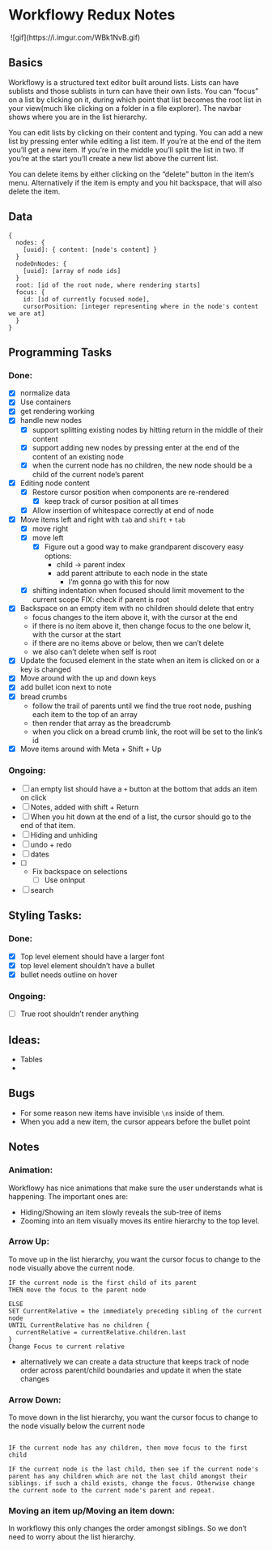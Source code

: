 # Workflowy Redux Notes

<img src=""/>
![gif](https://i.imgur.com/WBk1NvB.gif)

## Basics
Workflowy is a structured text editor built around lists. Lists can have sublists and those sublists in turn can have their own lists. You can “focus” on a list by clicking on it, during which point that list becomes the root list in your view(much like clicking on a folder in a file explorer). The navbar shows  where you are in the list hierarchy.

You can edit lists by clicking on their content and typing. You can add a new list by pressing enter while editing a list item. If you’re at the end of the item you’ll get a new item. If you’re in the middle you’ll split the list in two. If you’re at the start you’ll create a new list above the current list.

You can delete items by either clicking on the “delete” button in the item’s menu. Alternatively if the item is empty and you hit backspace, that will also delete the item.


## Data
```
{
  nodes: {
    [uuid]: { content: [node's content] }
  }
  nodeOnNodes: {
    [uuid]: [array of node ids]
  }
  root: [id of the root node, where rendering starts]
  focus: {
    id: [id of currently focused node],
    cursorPosition: [integer representing where in the node's content we are at]
  }
}
```

## Programming Tasks
### Done: 
- [x] normalize data
- [x] Use containers
- [x] get rendering working
- [x] handle new nodes
	- [x] support splitting existing nodes by hitting return in the middle of their content
	- [x] support adding new nodes by pressing enter at the end of the content of an existing node
	- [x] when the current node has no children, the new node should be a child of the current node’s parent
- [x] Editing node content
	- [x] Restore cursor position when components are re-rendered
		- [x] keep track of cursor position at all times
	- [x] Allow insertion of whitespace correctly at end of node
- [x] Move items left and right with `tab` and `shift` `+` `tab`
	- [x] move right
	- [x] move left
		- [x] Figure out a good way to make grandparent discovery easy
		options:
			* child -> parent index
			* add parent attribute to each node in the state
				* I’m gonna go with this for now
	- [x] shifting indentation when focused should limit movement to the current scope FIX: check if parent is root

- [x] Backspace on an empty item with no children should delete that entry
	* focus changes to the item above it, with the cursor at the end
	* if there is no item above it, then change focus to the one below it, with the cursor at the start
	* if there are no items above or below, then we can’t delete
	* we also can’t delete when self is root
- [x] Update the focused element in the state when an item is clicked on or a key is changed
- [x] Move around with the up and down keys
- [x] add bullet icon next to note
- [x] bread crumbs
	* follow the trail of parents until we find the true root node, pushing each item to the top of an array
	* then render that array as the breadcrumb
	* when you click on a bread crumb link, the root will be set to the link’s id
- [x] Move items around with Meta + Shift + Up
### Ongoing:
- [ ] an empty list should have a `+` button at the bottom that adds an item on click
- [ ] Notes, added with shift + Return
- [ ] When you hit down at the end of a list, the cursor should go to the end of that item.
- [ ] Hiding and unhiding
- [ ] undo + redo
- [ ] dates
- [ ] - Fix backspace on selections
	- [ ] Use onInput
- [ ] search

## Styling Tasks:
### Done:
- [x] Top level element should have a larger font
- [x] top level element shouldn’t have a bullet
- [x] bullet needs outline on hover
### Ongoing:
- [ ] True root shouldn’t render anything

## Ideas:
* Tables
* 
## Bugs
* For some reason new items have invisible `\n`s inside of them. 
* When you add a new item, the cursor appears before the bullet point
## Notes
### Animation:
Workflowy has nice animations that make sure the user understands what is happening. The important ones are:
* Hiding/Showing an item slowly reveals the sub-tree of items
* Zooming into an item visually moves its entire hierarchy to the top level.

### Arrow Up:
To move up in the list hierarchy, you want the cursor focus to change to the node visually above the current node.
```
IF the current node is the first child of its parent
THEN move the focus to the parent node

ELSE 
SET CurrentRelative = the immediately preceding sibling of the current node
UNTIL CurrentRelative has no children {
  currentRelative = currentRelative.children.last
}
Change Focus to current relative
``` 
* alternatively we can create a data structure that keeps track of node order across parent/child boundaries and update it when the state changes
### Arrow Down:
To move down in the list hierarchy, you want the cursor focus to change to the node visually below the current node
```

IF the current node has any children, then move focus to the first child

IF the current node is the last child, then see if the current node's parent has any children which are not the last child amongst their siblings. if such a child exists, change the focus. Otherwise change the current node to the current node's parent and repeat.
```

### Moving an item up/Moving an item down:
In workflowy this only changes the order amongst siblings. So we don’t need to worry about the list hierarchy.
